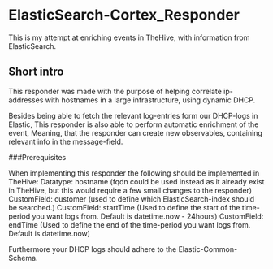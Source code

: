 # ElasticSearch-Cortex_Responder

This is my attempt at enriching events in TheHive, with information from ElasticSearch.

## Short intro

This responder was made with the purpose of helping correlate ip-addresses with hostnames in a large infrastructure, using dynamic DHCP.

Besides being able to fetch the relevant log-entries form our DHCP-logs in Elastic, This responder is also able to perform automatic enrichment of the event, Meaning, that the responder can create new observables, containing relevant info in the message-field.


###Prerequisites

When implementing this responder the following should be implemented in TheHive:
    Datatype: hostname      (fqdn could be used instead as it already exist in TheHive, but this would require a few small changes to the responder)
    CustomField: customer   (used to define which ElasticSearch-index should be searched.)
    CustomField: startTime  (Used to define the start of the time-period you want logs from. Default is datetime.now - 24hours)
    CustomField: endTime    (Used to define the end of the time-period you want logs from. Default is datetime.now)


Furthermore your DHCP logs should adhere to the Elastic-Common-Schema.








